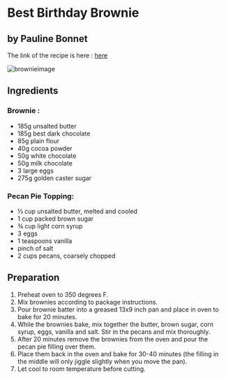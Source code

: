 # Best Birthday Brownie
## by Pauline Bonnet
The link of the recipe is here : [here](http://www.foodista.com/recipe/CZHSL3D2/best-pecan-pie-brownies)

![brownieimage](http://www.foodista.com/sites/default/files/brownie%20pecan550.jpg)

## Ingredients


### Brownie :
- 185g unsalted butter
- 185g best dark chocolate
- 85g plain flour
- 40g cocoa powder
- 50g white chocolate
- 50g milk chocolate
- 3 large eggs
- 275g golden caster sugar

### Pecan Pie Topping:
  - ⅓ cup unsalted butter, melted and cooled
  - 1 cup packed brown sugar
  - ¾ cup light corn syrup
  - 3 eggs
  - 1 teaspoons vanilla
  - pinch of salt
  - 2 cups pecans, coarsely chopped

## Preparation

  1. Preheat oven to 350 degrees F.
  2. Mix brownies according to package instructions.
  3. Pour brownie batter into a greased 13x9 inch pan and place in oven to bake for 20 minutes.
  4. While the brownies bake, mix together the butter, brown sugar, corn syrup, eggs, vanilla and salt. Stir in the pecans and mix thoroughly.
  5. After 20 minutes remove the brownies from the oven and pour the pecan pie filling over them.
  6. Place them back in the oven and bake for 30-40 minutes (the filling in the middle will only jiggle slightly when you move the pan).
  7. Let cool to room temperature before cutting.



